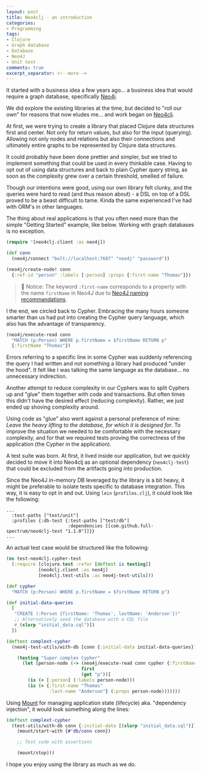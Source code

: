```yaml
---
layout: post
title: Neo4clj - an introduction
categories:
- Programming
tags:
- Clojure
- Graph database
- Database
- Neo4J
- Unit test
comments: true
excerpt_separator: <!--more-->
---
```


It started with a business idea a few years ago... a business idea that would
require a graph database, specifically [Neo4j][].

We did explore the existing libraries at the time, but decided to "roll our own"
for reasons that now eludes me... and work began on [Neo4clj][].

<!--more-->

At first, we were trying to create a library that placed Clojure data structures
first and center. Not only for return values, but also for the input (querying).
Allowing not only nodes and relations but also their connections and ultimately
entire graphs to be represented by Clojure data structures.

It could probably have been done prettier and simpler, but we tried to implement
something that could be used in every thinkable case. Having to opt out of using
data structures and back to plain Cypher query string, as soon as the complexity
grew over a certain threshold, smelled of failure.

Though our intentions were good, using our own library felt clunky, and the
queries were hard to read (and thus reason about) - a DSL on top of a DSL proved
to be a beast difficult to tame. Kinda the same experienced I've had with ORM's
in other languages.

The thing about real applications is that you often need more than the simple
"Getting Started" example, like below. Working with graph databases is no
exception.

```clojure
(require '[neo4clj.client :as neo4j])

(def conn
  (neo4j/connect "bolt://localhost:7687" "neo4j" "password"))

(neo4j/create-node! conn
  {:ref-id "person" :labels [:person] :props {:first-name "Thomas"}})
```

> 📌 Notice: The keyword `:first-name` corresponds to a property with the name
> `firstName` in Neo4J due to [Neo4J naming recommandations][].

I the end, we circled back to Cypher. Embracing the many hours someone smarter
than us had put into creating the Cypher query language, which also has the
advantage of transparency.

```clojure
(neo4j/execute-read conn
  "MATCH (p:Person) WHERE p.firstName = $firstName RETURN p"
  {:firstName "Thomas"})
```

Errors referring to a specific line in some Cypher was suddenly referencing the
query I had written and not something a library had produced "under the hood".
It felt like I was talking the same language as the database... no unnecessary
indirection.

Another attempt to reduce complexity in our Cyphers was to split Cyphers up and
"glue" them together with code and transactions. But often times this didn't
have the desired effect (reducing complexity). Rather, we just ended up shoving
complexity around.

Using code as "glue" also went against a personal preference of mine: *Leave the
heavy lifting to the database, for which it is designed for*. To improve the
situation we needed to be comfortable with the necessary complexity, and for
that we required tests proving the correctness of the application (the Cypher in
the application).

A test suite was born. At first, it lived inside our application, but we quickly
decided to move it into Neo4clj as an optional dependency (`neo4clj-test`) that
could be excluded from the artifacts going into production.

Since the Neo4J in-memory DB leveraged by the library is a bit heavy, it might
be preferable to isolate tests specific to database integration. This way, it is
easy to opt in and out. Using `lein` (`profiles.clj`), it could look like the
following:

```
...
  :test-paths ["test/unit"]
  :profiles {:db-test {:test-paths ["test/db"]
                       :dependencies [[com.github.full-spectrum/neo4clj-test "1.1.0"]]}}
...
```


An actual test case would be structured like the following:

```clojure
(ns test-neo4clj.cypher-test
  (:require [clojure.test :refer [deftest is testing]]
            [neo4clj.client :as neo4j]
            [neo4clj.test-utils :as neo4j-test-utils]))

(def cypher
  "MATCH (p:Person) WHERE p.firstName = $firstName RETURN p")

(def initial-data-queries
  [
   "CREATE (:Person {firstName: 'Thomas', lastName: 'Anderson'})"
   ;; Alternatively seed the database with a CQL file
   #_(slurp "initial_data.cql")])
  ])

(deftest complext-cypher
  (neo4j-test-utils/with-db [conn {:initial-data initial-data-queries}]

    (testing "Super complex Cypher"
      (let [person-node (-> (neo4j/execute-read conn cypher {:firstName "Thomas"})
                            first
                            (get "p"))]
        (is (= [:person] (:labels person-node)))
        (is (= {:first-name "Thomas"
                :last-name "Anderson"} (:props person-node)))))))
```


Using [Mount][] for managing application state (lifecycle) aka. "dependency
injection", it would look something along the lines:

```clojure
(deftest complext-cypher
  (test-utils/with-db conn {:initial-data [(slurp "initial_data.cql")]}
    (mount/start-with {#'db/conn conn})

    ;; Test code with assertions

    (mount/stop)))
```


I hope you enjoy using the library as much as we do.


[Neo4J]: https://neo4j.com/
[Neo4clj]: https://github.com/full-spectrum/neo4clj
[Mount]: https://github.com/tolitius/mount/
[Neo4J naming recommandations]: https://neo4j.com/docs/cypher-manual/5/syntax/naming/